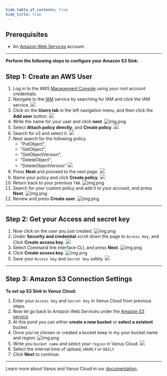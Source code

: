 ```yaml
--- 
hide_table_of_contents: true
hide_title: true
---
```



## Prerequisites

- An [Amazon Web Services](https://aws.amazon.com) account.

---

**Perform the following steps to configure your Amazon S3 Sink:**

## Step 1: Create an AWS User

1. Log in to the AWS [Management Console](https://aws.amazon.com) using your root account credentials.
2. Navigate to the [IAM](https://console.aws.amazon.com/iam/) service by searching for IAM and click the IAM service.
   ![](images/1.png)
3. Click on the **Users tab** in the left navigation menu, and then click the **Add user** button.
   ![](images/2.png)
4. Write the name for your user and click **next**.
   ![img.png](images/3.png)
5. Select **Attach policy directly**, and **Create policy**.
   ![](images/4.png)
6. Search for s3 and select it.
   ![](images/5.png)
7. Next search for the following policy.
    - "PutObject",
    - "GetObject",
    - "GetObjectVersion",
    - "DeleteObject",
    - "DeleteObjectVersion"
      ![](images/6.png)
8. Press **Next** and proceed to the next page.
   ![](images/7.png)
9. Name your policy and click **Create policy**.
   ![](images/8.png)
10. Return back to your previous `TAB`.
    ![img.png](images/8.1.png)
11. Search for your custom policy and add it to your account, and press **Next**.
    ![img.png](images/9.png)
12. Review and press **Create user**.
    ![img.png](images/10.png)

---

## Step 2: Get your Access and secret key

1. Now click on the user you just created.
   ![img.png](images/11.png)
2. Under **Security and credential** scroll down the page to `Access Key`, and Click **Create access key**.
   ![](images/12.png)
3. Select Command line interface CLI, and press **Next**.
   ![img.png](images/13.png)
4. Click **Create sccess key**.
   ![img.png](images/14.png)
5. Save your `Access key` and `Secret key` safely.
   ![](images/15.png)

---

## Step 3: Amazon S3 Connection Settings

**To set up S3 Sink in Vanus Cloud:**

1. Enter your `Access Key` and `Secret Key` in Vanus Cloud from previous steps.
2. Now let go back to Amazon Web Services under the [Amazon S3 service](https://s3.console.aws.amazon.com).
3. At this point you can either **create a new bucket** or **select a existent** bucket.
4. Once you've chosen or created a bucket keep in my your bucket name and region.
![img.png](images/16.png)
5. Write you `bucket name` and select your `region` in Vanus Cloud.
![](images/17.png)
6. Select the interval time of upload; `HOURLY` or `DAILY`
7. Click **Next** to continue.

---

Learn more about Vanus and Vanus Cloud in our [documentation](https://docs.vanus.ai).
